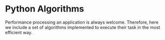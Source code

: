 # Python Algorithms

Performance processing an application is always welcome.
Therefore, here we include a set of algorithms implemented to 
execute their task in the most efficient way.

